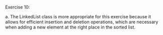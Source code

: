 Exercise 10:

a. The LinkedList class is more appropriate for this exercise because it allows for efficient insertion and
deletion operations, which are necessary when adding a new element at the right place in the sorted list.
